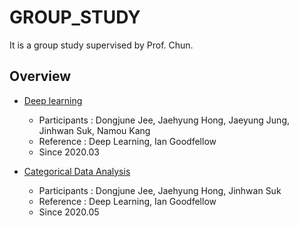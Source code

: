 # GROUP_STUDY
It is a group study supervised by Prof. Chun.

## Overview
- [Deep learning](https://github.com/chunhyonho/GROUP_STUDY/tree/master/Deep_Learning1)
  - Participants : Dongjune Jee, Jaehyung Hong, Jaeyung Jung, Jinhwan Suk, Namou Kang
  - Reference : Deep Learning, Ian Goodfellow
  - Since 2020.03 


- [Categorical Data Analysis]()
  - Participants : Dongjune Jee, Jaehyung Hong, Jinhwan Suk
  - Reference : Deep Learning, Ian Goodfellow
  - Since 2020.05
